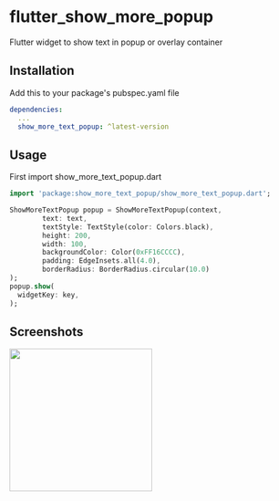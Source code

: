 # flutter_show_more_popup

Flutter widget to show text in popup or overlay container

## Installation

Add this to your package's pubspec.yaml file

```yaml
dependencies:
  ...
  show_more_text_popup: ^latest-version
```

## Usage
First import show_more_text_popup.dart

```dart
import 'package:show_more_text_popup/show_more_text_popup.dart';
```


```dart
ShowMoreTextPopup popup = ShowMoreTextPopup(context,
        text: text,
        textStyle: TextStyle(color: Colors.black),
        height: 200,
        width: 100,
        backgroundColor: Color(0xFF16CCCC),
        padding: EdgeInsets.all(4.0),
        borderRadius: BorderRadius.circular(10.0)
);
popup.show(
  widgetKey: key,
);
```

## Screenshots
<img src="https://github.com/snj07/flutter_show_more_text_popup/blob/master/screenshots/show_more_text_popup_demo.gif" width="250" />
